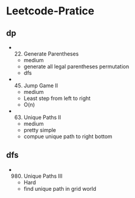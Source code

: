 # Leetcode-Pratice

## dp

- 22. Generate Parentheses
    - medium 
    - generate all legal parentheses permutation
    - dfs

- 45. Jump Game II
    - medium
    - Least step from left to right
    - O(n)
    
- 63. Unique Paths II
    - medium
    - pretty simple
    - compue unique path to right bottom

## dfs
- 980. Unique Paths III
    - Hard
    - find unique path in grid world